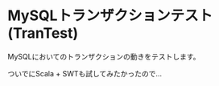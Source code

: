 MySQLトランザクションテスト(TranTest)
====================
MySQLにおいてのトランザクションの動きをテストします。

ついでにScala + SWTも試してみたかったので…
